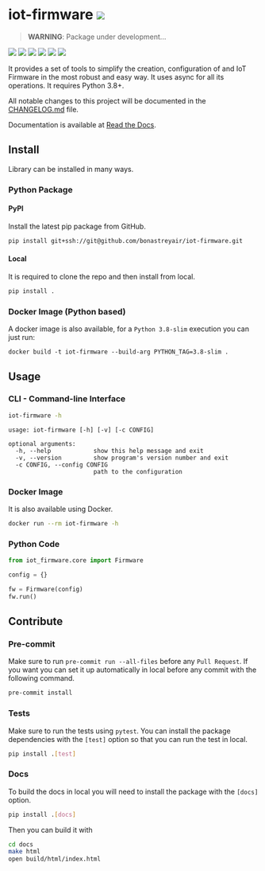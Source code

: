 # iot-firmware ![](https://findicons.com/files/icons/42/basic/16/warning.png)

> **WARNING**: Package under development...

[![](https://img.shields.io/github/workflow/status/bonastreyair/iot-firmware/CI?label=CI&logo=github&style=flat-square)](https://github.com/bonastreyair/iot-firmware/actions?workflow=CI)
[![](https://img.shields.io/readthedocs/iot-firmware/latest?logo=readthedocs&style=flat-square)](https://iot-firmware.readthedocs.io/en/latest/)
[![](https://img.shields.io/codecov/c/github/bonastreyair/iot-firmware/main?style=flat-square&logo=codecov)](https://codecov.io/gh/bonastreyair/iot-firmware)
[![](https://img.shields.io/codeclimate/maintainability/bonastreyair/iot-firmware?logo=codeclimate&style=flat-square)](https://codeclimate.com/github/bonastreyair/iot-firmware/maintainability)
[![](https://img.shields.io/badge/code%20style-black-black?style=flat-square)](https://github.com/psf/black)
[![](https://img.shields.io/github/license/bonastreyair/iot-firmware?style=flat-square&color=blue)](https://github.com/bonastreyair/iot-firmware/blob/main/LICENSE)

It provides a set of tools to simplify the creation, configuration of and IoT Firmware
in the most robust and easy way. It uses async for all its operations. It requires Python 3.8+.

All notable changes to this project will be documented in the [CHANGELOG.md](https://github.com/bonastreyair/iot-firmware/blob/main/CHANGELOG.md) file.

Documentation is available at [Read the Docs](https://iot-firmware.readthedocs.io/en/latest/).

## Install

Library can be installed in many ways.

### Python Package

#### PyPI

Install the latest pip package from GitHub.

```sh
pip install git+ssh://git@github.com/bonastreyair/iot-firmware.git
```

#### Local

It is required to clone the repo and then install from local.

```sh
pip install .
```

### Docker Image (Python based)

A docker image is also available, for a `Python 3.8-slim` execution you can just run:

```text
docker build -t iot-firmware --build-arg PYTHON_TAG=3.8-slim .
```

## Usage

### CLI - Command-line Interface

```sh
iot-firmware -h
```

```text
usage: iot-firmware [-h] [-v] [-c CONFIG]

optional arguments:
  -h, --help            show this help message and exit
  -v, --version         show program's version number and exit
  -c CONFIG, --config CONFIG
                        path to the configuration
```

### Docker Image

It is also available using Docker.

```sh
docker run --rm iot-firmware -h
```

### Python Code

```python
from iot_firmware.core import Firmware

config = {}

fw = Firmware(config)
fw.run()
```

## Contribute

### Pre-commit

Make sure to run `pre-commit run --all-files` before any `Pull Request`. If you want you can set it up automatically
in local before any commit with the following command.

```sh
pre-commit install
```

### Tests

Make sure to run the tests using `pytest`. You can install the package dependencies with the `[test]` option
so that you can run the test in local.

```sh
pip install .[test]
```

### Docs

To build the docs in local you will need to install the package with the `[docs]` option.

```sh
pip install .[docs]
```

Then you can build it with

```sh
cd docs
make html
open build/html/index.html
```
